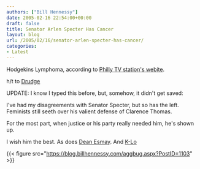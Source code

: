 ```yaml
---
authors: ["Bill Hennessy"]
date: 2005-02-16 22:54:00+00:00
draft: false
title: Senator Arlen Specter Has Cancer
layout: blog
url: /2005/02/16/senator-arlen-specter-has-cancer/
categories:
- Latest
---
```


Hodgekins Lymphoma, according to [Philly TV station's webite](https://www.nbc10.com/news/4205235/detail.html?rss=phi&psp=news).




h/t to [Drudge](https://www.drudgereport.com)




UPDATE: I know I typed this before, but, somehow, it didn't get saved:




I've had my disagreements with Senator Specter, but so has the left. Feminists still seeth over his valient defense of Clarence Thomas.   
  
For the most part, when justice or his party really needed him, he's shown up.   
  
I wish him the best. As does [Dean Esmay](https://www.deanesmay.com/posts/1108605885.shtml). And [K-Lo](https://www.nationalreview.com/thecorner/05_02_13_corner-archive.asp#056399)

{{< figure src="https://blog.billhennessy.com/aggbug.aspx?PostID=1103" >}}

